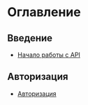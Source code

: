 # Оглавление

## Введение

* [Начало работы с API](README.md)

## Авторизация

* [Авторизация](methods.md)

